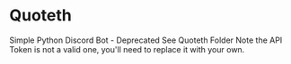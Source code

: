 # Quoteth
Simple Python Discord Bot - Deprecated
See Quoteth Folder
Note the API Token is not a valid one, you'll need to replace it with your own.
